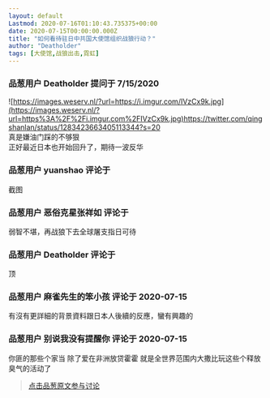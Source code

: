 ```yaml
---
layout: default
Lastmod: 2020-07-16T01:10:43.735375+00:00
date: 2020-07-15T00:00:00.000Z
title: "如何看待驻日中共国大使馆组织战狼行动？"
author: "Deatholder"
tags: [大使馆,战狼出击,霓虹]
---
```



### 品葱用户 **Deatholder** 提问于 7/15/2020
    
![https://images.weserv.nl/?url=https://i.imgur.com/IVzCx9k.jpg](https://images.weserv.nl/?url=https%3A%2F%2Fi.imgur.com%2FIVzCx9k.jpg)https://twitter.com/qingshanlan/status/1283423663405113344?s=20  
真是嫌油门踩的不够狠  
正好最近日本也开始回升了，期待一波反华
    
                

### 品葱用户 **yuanshao** 评论于 
        
截图
        
                

### 品葱用户 **恶俗克星张祥如** 评论于 
        
弱智不堪，再战狼下去全球屠支指日可待
        
                

### 品葱用户 **Deatholder** 评论于 
        
顶
        
                

### 品葱用户 **麻雀先生的笨小孩** 评论于 2020-07-15
        
有沒有更詳細的背景資料跟日本人後續的反應，蠻有興趣的
        
                

### 品葱用户 **别说我没有提醒你** 评论于 2020-07-15
        
你匪的那些个家当 除了爱在非洲放贷霍霍 就是全世界范围内大撒比玩这些个释放臭气的活动了
        
                





> [点击品葱原文参与讨论](https://pincong.rocks/question/28541)


